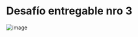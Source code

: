 # Desafío entregable nro 3

![image](https://user-images.githubusercontent.com/4087941/194133711-ad3a2fe6-a579-4cdf-b3c6-8a01df284ffa.png)
